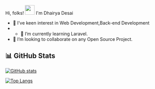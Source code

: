  Hi, folks! <img src="https://raw.githubusercontent.com/dhairya-desai/dhairya-desai/main/wave.gif" width="30px"> I'm Dhairya Desai
- 👀 I’ve keen interest in Web Development,Back-end Development
- - 🌱 I’m currently learning Laravel.
- 💞️ I’m looking to collaborate on any Open Source Project.


## 📊 GitHub Stats
<a href="https://github.com/dhairya-desai">
  
![GitHub stats](https://github-readme-stats.vercel.app/api?username=dhairya-desai&show_icons=true&theme=tokyonight)
  
</a>
<a href="https://github.com/dhairya-desai">
  
![Top Langs](https://github-readme-stats.vercel.app/api/top-langs/?username=dhairya-desai&theme=tokyonight)
 
</a>
<!---
dhairya-desai/dhairya-desai is a ✨ special ✨ repository because its `README.md` (this file) appears on your GitHub profile.
You can click the Preview link to take a look at your changes.
--->


